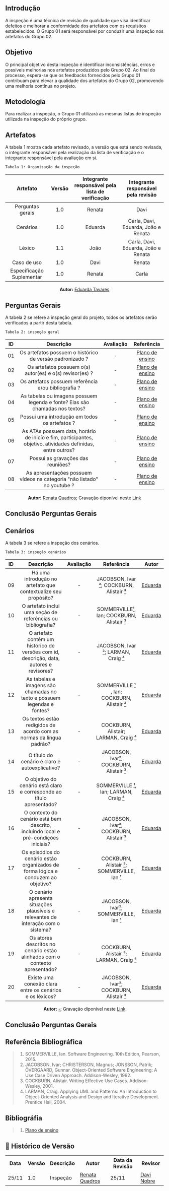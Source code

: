 ## Introdução 
A inspeção é uma técnica de revisão de qualidade que visa identificar defeitos e melhorar a conformidade dos artefatos com os requisitos estabelecidos. O Grupo 01 será responsável por conduzir uma inspeção nos artefatos do Grupo 02. 

## Objetivo
O principal objetivo desta inspeção é identificar inconsistências, erros e possíveis melhorias nos artefatos produzidos pelo Grupo 02. Ao final do processo, espera-se que os feedbacks fornecidos pelo Grupo 01 contribuam para elevar a qualidade dos artefatos do Grupo 02, promovendo uma melhoria contínua no projeto.

## Metodologia
Para realizar a inspeção, o Grupo 01 utilizará as mesmas listas de inspeção utilizada na inspeção do próprio grupo.

## Artefatos
A tabela 1 mostra cada artefato revisado, a versão que está sendo revisada, o integrante responsável pela realização da lista de verificação e o integrante responsável pela avaliação em si.

    Tabela 1: Organização da inspeção
|         Artefato          | Versão | Integrante responsável pela lista de verificação | Integrante responsável pela revisão |
| :-----------------------: | :----: | :----------------------------------------------: | :---------------------------------: |
|     Perguntas gerais      |  1.0   |                      Renata                      |                Davi                 |
|         Cenários          |  1.0   |                     Eduarda                      | Carla, Davi, Eduarda, João e Renata |
|          Léxico           |  1.1   |                       João                       | Carla, Davi, Eduarda, João e Renata |
|        Caso de uso        |  1.0   |                       Davi                       |               Renata                |
| Especificação Suplementar |  1.0   |                      Renata                      |                Carla                |

<p align="center"><b>Autor:</b> <a href="https://github.com/erteduarda">Eduarda Tavares</a></p> 

## Perguntas Gerais 
A tabela 2 se refere a inspeção geral do projeto, todos os artefatos serão verificados a partir desta tabela. 

    Tabela 2: inspeção geral
|  ID   |                                                  Descrição                                                  | Avaliação |                                                                   Referência                                                                   |
| :---: | :---------------------------------------------------------------------------------------------------------: | :-------: | :--------------------------------------------------------------------------------------------------------------------------------------------: |
|  01   |                          Os artefatos possuem o histórico de versão padronizado ?                           |     -     | [Plano de ensino](https://aprender3.unb.br/pluginfile.php/2972367/mod_resource/content/52/Plano_de_Ensino%20RE%20022024%20Turma%2002%20v1.pdf) |
|  02   |                          Os artefatos possuem o(s) autor(es) e o(s) revisor(es) ?                           |     -     | [Plano de ensino](https://aprender3.unb.br/pluginfile.php/2972367/mod_resource/content/52/Plano_de_Ensino%20RE%20022024%20Turma%2002%20v1.pdf) |
|  03   |                             Os artefatos possuem referência e/ou bibliografia ?                             |     -     | [Plano de ensino](https://aprender3.unb.br/pluginfile.php/2972367/mod_resource/content/52/Plano_de_Ensino%20RE%20022024%20Turma%2002%20v1.pdf) |
|  04   |                As tabelas ou imagens possuem legenda e fonte? Elas são chamadas nos textos?                 |     -     | [Plano de ensino](https://aprender3.unb.br/pluginfile.php/2972367/mod_resource/content/52/Plano_de_Ensino%20RE%20022024%20Turma%2002%20v1.pdf) |
|  05   |                                Possui uma introdução em todos os artefatos ?                                |     -     | [Plano de ensino](https://aprender3.unb.br/pluginfile.php/2972367/mod_resource/content/52/Plano_de_Ensino%20RE%20022024%20Turma%2002%20v1.pdf) |
|  06   | As ATAs possuem data, horário de inicío e fim, participantes, objetivo, atividades definidas, entre outros? |     -     | [Plano de ensino](https://aprender3.unb.br/pluginfile.php/2972367/mod_resource/content/52/Plano_de_Ensino%20RE%20022024%20Turma%2002%20v1.pdf) |
|  07   |                                      Possui as gravações das reuniões?                                      |     -     | [Plano de ensino](https://aprender3.unb.br/pluginfile.php/2972367/mod_resource/content/52/Plano_de_Ensino%20RE%20022024%20Turma%2002%20v1.pdf) |
|  08   |                   As apresentações possuem vídeos na categoria "não listado" no youtube ?                   |     -     | [Plano de ensino](https://aprender3.unb.br/pluginfile.php/2972367/mod_resource/content/52/Plano_de_Ensino%20RE%20022024%20Turma%2002%20v1.pdf) |

<p align="center"><b>Autor:</b> <a href="https://github.com/Renatinha28">Renata Quadros</a>; Gravação diponível neste <a href="https://youtu.be/tEYCk_m5pC8">Link</a></p>

## Conclusão Perguntas Gerais
 
## Cenários
A tabela 3 se refere a inspeção dos cenários. 

    Tabela 3: inspeção cenários
|  ID   |                                        Descrição                                        | Avaliação |                      Referência                       |                  Autor                   |
| :---: | :-------------------------------------------------------------------------------------: | :-------: | :---------------------------------------------------: | :--------------------------------------: |
|  09   |             Há uma introdução no artefato que contextualize seu propósito?              |     -     |  JACOBSON, Ivar [²](#2); COCKBURN, Alistair [³](#3)   | [Eduarda](https://github.com/erteduarda) |
|  10   |               O artefato inclui uma seção de referências ou bibliografia?               |     -     |  SOMMERVILLE[¹](#1), Ian; COCKBURN, Alistair [³](#3)  | [Eduarda](https://github.com/erteduarda) |
|  11   | O artefato contém um histórico de versões com id, descrição, data, autores e revisores? |     -     |     JACOBSON, Ivar [²](#2); LARMAN, Craig [⁴](#4)     | [Eduarda](https://github.com/erteduarda) |
|  12   |         As tabelas e imagens são chamadas no texto e possuem legendas e fontes?         |     -     | SOMMERVILLE [¹](#1) , Ian; COCKBURN, Alistair [³](#3) | [Eduarda](https://github.com/erteduarda) |
|  13   |           Os textos estão redigidos de acordo com as normas da língua padrão?           |     -     |       COCKBURN, Alistair; LARMAN, Craig [⁴](#4)       | [Eduarda](https://github.com/erteduarda) |
|  14   |                     O título do cenário é claro e autoexplicativo?                      |     -     |   JACOBSON, Ivar[²](#2); COCKBURN, Alistair [³](#3)   | [Eduarda](https://github.com/erteduarda) |
|  15   |          O objetivo do cenário está claro e corresponde ao título apresentado?          |     -     |    SOMMERVILLE [¹](#1), Ian; LARMAN, Craig [⁴](#4)    | [Eduarda](https://github.com/erteduarda) |
|  16   |   O contexto do cenário está bem descrito, incluindo local e pré-condições iniciais?    |     -     |   JACOBSON, Ivar[²](#2); COCKBURN, Alistair [³](#3)   | [Eduarda](https://github.com/erteduarda) |
|  17   |    Os episódios do cenário estão organizados de forma lógica e conduzem ao objetivo?    |     -     | COCKBURN, Alistair [³](#3); SOMMERVILLE, Ian [¹](#1)  | [Eduarda](https://github.com/erteduarda) |
|  18   |    O cenário apresenta situações plausíveis e relevantes de interação com o sistema?    |     -     |   JACOBSON, Ivar[²](#2); SOMMERVILLE, Ian  [¹](#1)    | [Eduarda](https://github.com/erteduarda) |
|  19   |       Os atores descritos no cenário estão alinhados com o contexto apresentado?        |     -     |   COCKBURN, Alistair [³](#3); LARMAN, Craig [⁴](#4)   | [Eduarda](https://github.com/erteduarda) |
|  20   |                Existe uma conexão clara entre os cenários e os léxicos?                 |     -     |   JACOBSON, Ivar[²](#2); COCKBURN, Alistair [³](#3)   | [Eduarda](https://github.com/erteduarda) |

<p align="center"><b>Autor:</b> <a href="https://github.com/">-</a>; Gravação diponível neste <a href="https://youtu.be/">Link</a></p>

## Conclusão Perguntas Gerais

## Referência Bibliográfica
> 1. <a href="1"></a>SOMMERVILLE, Ian. Software Engineering. 10th Edition, Pearson, 2015.
> 2. <a href="2"></a>JACOBSON, Ivar; CHRISTERSON, Magnus; JONSSON, Patrik; ÖVERGAARD, Gunnar. Object-Oriented Software Engineering: A Use Case Driven Approach. Addison-Wesley, 1992.
> 3. <a href="3"></a>COCKBURN, Alistair. Writing Effective Use Cases. Addison-Wesley, 2001.
> 4. <a href="4"></a>LARMAN, Craig. Applying UML and Patterns: An Introduction to Object-Oriented Analysis and Design and Iterative Development. Prentice Hall, 2004.

## Bibliográfia
> 1. [Plano de ensino](https://aprender3.unb.br/pluginfile.php/2972367/mod_resource/content/52/Plano_de_Ensino%20RE%20022024%20Turma%2002%20v1.pdf)

## :round_pushpin: Histórico de Versão 

<div align="center">
    <table>
        <tr>
            <th>Data</th>
            <th>Versão</th>
            <th>Descrição</th>
            <th>Autor</th>
            <th>Data da Revisão</th>
            <th>Revisor</th>
        </tr>
        <tr>
            <td>25/11</td>
            <td>1.0</td>
            <td>Inspeção  </td>
            <td><a href="https://github.com/Renatinha28">Renata Quadros</a></td>
            <td>25/11</td>
            <td><a href="https://github.com/Jagaima">Davi Nobre</a></td>
    </table>
</div>